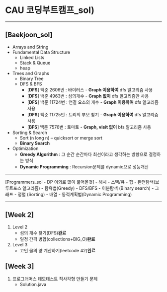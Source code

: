 # CAU 코딩부트캠프_sol)
---
[Baekjoon_sol]
---
- Arrays and String
- Fundamental Data Structure
	- Linked Lists
	- Stack & Queue
	- heap
- Trees and Graphs
	- Binary Tree
	- DFS & BFS
		- [**DFS**] 백준 2606번 : 바이러스 - **Graph 이용하여** dfs 알고리즘 사용
		- [**DFS**] 백준 4963번 : 섬의개수 - **Graph 없이** dfs 알고리즘만 사용
		- [**DFS**] 백준 11724번 : 연결 요소의 개수 - **Graph 이용하여** dfs 알고리즘 사용
		- [**DFS**] 백준 11725번 : 트리의 부모 찾기 - **Graph 이용하여** dfs 알고리즘 사용
		- [**BFS**] 백준 7576번 : 토마토 - **Graph, visit 없이** bfs 알고리즘 사용
- Sorting & Search
	- Sort (n long n) – quicksort or merge sort
	- **Binary Search**
- Optimization
	- **Greedy Algorithm**  : 그 순간 순간마다 최선이라고 생각하는 방향으로 결정하는 방식 
	- **Dynamic Programming** : Recursion문제를 dynamic으로 성능개선 

---
[Programmers_sol - DP 이외로 많이 풀어볼것]
	- 해시
	- 스택/큐
	- 힙
	- 완전탐색(브루트포스 알고리즘)
	- 탐욕법(Greedy)
	- DFS/BFS
	- 이분탐색 (Binary search)
	- 그래프 
	- 정렬 (Sorting)
	- 배열 
	- 동적계획법(Dynamic Programming)
	
---
[Week 2]
---
1. Level 2
	- 섬의 개수 찾기(DFS)**완료**
	- 일정 간격 병합(collections+BIG_O)**완료**
2. Level 3
	- 고인 물의 양 계산하기(leetcode 42)**완료**

[Week 3]
---
1. 프로그래머스 데모테스트 직사각형 만들기 문제
	- Solution.java

